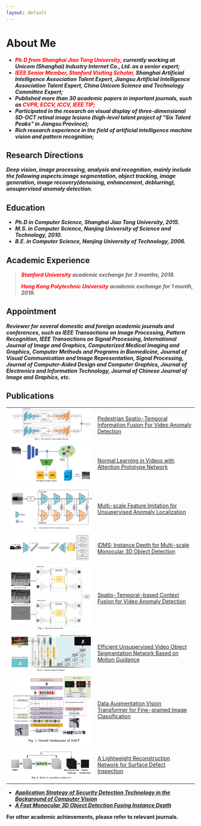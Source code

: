 ```yaml
---
layout: default
---
```


# About Me

* ***<font color=Red>Ph.D from Shanghai Jiao Tong University,</font> currently working at Unicom (Shanghai) Industry Internet Co., Ltd. as a
  senior expert;***
* ***<font color=Red>IEEE Senior Member, Stanford Visiting Scholar,</font> Shanghai Artificial Intelligence Association Talent Expert, Jiangsu
  Artificial Intelligence Association Talent Expert, China Unicom Science and Technology Committee Expert;***
* ***Published more than 30 academic papers in important journals, such as <font color=Red>CVPR, ECCV, ICCV, IEEE TIP;</font>***
* ***Participated in the research on visual display of three-dimensional SD-OCT retinal image lesions (high-level talent
  project of "Six Talent Peaks" in Jiangsu Province);***
* ***Rich research experience in the field of artificial intelligence machine vision and pattern recognition;***

## Research Directions

***Deep vision, image processing, analysis and recognition, mainly include the following aspects:image segmentation,
object tracking, image generation, image recovery(denoising, enhancement, deblurring), unsupervised anomaly
detection.***

## Education

* ***Ph.D in Computer Science, Shanghai Jiao Tong University, 2015.***
* ***M.S. in Computer Science, Nanjing University of Science and Technology, 2010.***
* ***B.E. in Computer Science, Nanjing University of Technology, 2006.***

## Academic Experience

> ***<font color=Red>Stanford University</font> academic exchange for 3 months, 2018.***
>
> ***<font color=Red>Hong Kong Polytechnic University</font> academic exchange for 1 month, 2019.***

## Appointment

***Reviewer for several domestic and foreign academic journals and conferences, such as IEEE Transactions on Image
Processing,
Pattern Recognition, IEEE Transactions on Signal Processing, International Journal of Image and Graphics, Computerized
Medical Imaging and Graphics, Computer Methods and Programs in Biomedicine, Journal of Visual Communication and Image
Representation, Signal Processing, Journal of Computer-Aided Design and Computer Graphics, Journal of Electronics and
Information Technology, Journal of Chinese Journal of Image and Graphics, etc.***

## Publications

|                                                                    |                                                                                                                           |
|:-------------------------------------------------------------------|:--------------------------------------------------------------------------------------------------------------------------|
| [![img_4.png](img_4.png)](https://arxiv.org/pdf/2211.10052.pdf)    | [Pedestrian Spatio-Temporal Information Fusion For Video Anomaly Detection](https://arxiv.org/pdf/2211.10052.pdf)         |
| [![img_5.png](img_5.png)](https://arxiv.org/pdf/2108.11055.pdf)    | [Normal Learning in Videos with Attention Prototype Network](https://arxiv.org/pdf/2108.11055.pdf)                        |
| [![img_6.png](img_6.png)](https://arxiv.org/pdf/2212.05786.pdf)    | [Multi-scale Feature Imitation for Unsupervised Anomaly Localization](https://arxiv.org/pdf/2212.05786.pdf)               |
| [![img_7.png](img_7.png)](https://arxiv.org/pdf/2212.01528v1.pdf)  | [IDMS: Instance Depth for Multi-scale Monocular 3D Object Detection](https://arxiv.org/pdf/2212.01528v1.pdf)              |
| [![img_8.png](img_8.png)](https://arxiv.org/pdf/2210.09572.pdf)    | [Spatio-Temporal-based Context Fusion for Video Anomaly Detection](https://arxiv.org/pdf/2210.09572.pdf)                  |
| [![img_9.png](img_9.png)](https://arxiv.org/pdf/2211.05364.pdf)    | [Efficient Unsupervised Video Object Segmentation Network Based on Motion Guidance](https://arxiv.org/pdf/2211.05364.pdf) |
| [![img_10.png](img_10.png)](https://arxiv.org/pdf/2211.12879.pdf)  | [Data Augmentation Vision Transformer for Fine-grained Image Classification](https://arxiv.org/pdf/2211.12879.pdf)        |
| [![img_11.png](img_11.png)](https://arxiv.org/pdf/2212.12878.pdf)  | [A Lightweight Reconstruction Network for Surface Defect Inspection](https://arxiv.org/pdf/2212.12878.pdf)                |

* ***[Application Strategy of Security Detection Technology in the Background of Computer Vision](https://liuluyanglly.github.io/)***
* ***[A Fast Monocular 3D Object Detection Fusing Instance Depth](https://liuluyanglly.github.io/)***

**For other academic achievements, please refer to relevant journals.**


